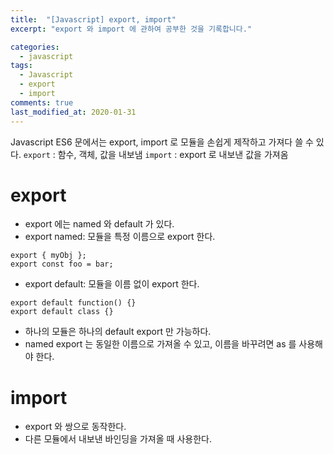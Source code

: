 ```yaml
---
title:  "[Javascript] export, import"
excerpt: "export 와 import 에 관하여 공부한 것을 기록합니다."

categories:
  - javascript
tags:
  - Javascript
  - export
  - import
comments: true
last_modified_at: 2020-01-31
---
```


Javascript ES6 문에서는 export, import 로 모듈을 손쉽게 제작하고 가져다 쓸 수 있다.
`export` : 함수, 객체, 값을 내보냄
`import` : export 로 내보낸 값을 가져옴

# export
* export 에는 named 와 default 가 있다.
* export named: 모듈을 특정 이름으로 export 한다.

```
export { myObj };
export const foo = bar;
```

* export default: 모듈을 이름 없이 export 한다.

```
export default function() {}
export default class {}
```

* 하나의 모듈은 하나의 default export 만 가능하다.
* named export 는 동일한 이름으로 가져올 수 있고, 이름을 바꾸려면 as 를 사용해야 한다.

# import
* export 와 쌍으로 동작한다.
* 다른 모듈에서 내보낸 바인딩을 가져올 때 사용한다.